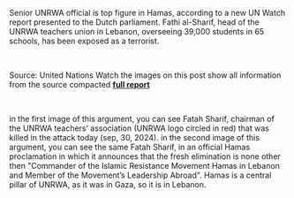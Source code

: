 Senior UNRWA official is top figure in Hamas, according to a new UN Watch report presented to the Dutch parliament.
Fathi al-Sharif, head of the UNRWA teachers union in Lebanon, overseeing 39,000 students in 65 schools, has been exposed as a terrorist.

‎

Source: United Nations Watch 
the images on this post show all information from the source compacted
[**full report**](https://unwatch.org/contempt-for-colonna-unrwa-leaders-continue-to-promote-terrorism-presented-to-parliament-of-the-netherlands-the-hague-20-june-2024/)

‎

in the first image of this argument, you can see Fatah Sharif, chairman of the UNRWA teachers’ association (UNRWA logo circled in red) that was killed in the attack today (sep, 30, 2024).
in the second image of this argument, you can see the same Fatah Sharif, in an official Hamas proclamation in which it announces that the fresh elimination is none other then "Commander of the Islamic Resistance Movement Hamas in Lebanon and Member of the Movement’s Leadership Abroad".
Hamas is a central pillar of UNRWA, as it was in Gaza, so it is in Lebanon.